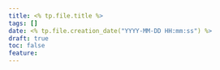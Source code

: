 ```yaml
---
title: <% tp.file.title %>
tags: []
date: <% tp.file.creation_date("YYYY-MM-DD HH:mm:ss") %>
draft: true
toc: false
feature:
---
```



<!--more-->


